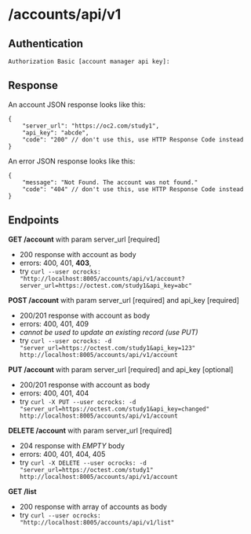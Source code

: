 # /accounts/api/v1

## Authentication
`Authorization Basic [account manager api key]:`

## Response
An account JSON response looks like this:

```
{
	"server_url": "https://oc2.com/study1",
	"api_key": "abcde",
	"code": "200" // don't use this, use HTTP Response Code instead
}
```
An error JSON response looks like this:

```
{
	"message": "Not Found. The account was not found."
	"code": "404" // don't use this, use HTTP Response Code instead
}
```
## Endpoints

**GET /account** with param server_url [required]

 - 200 response with account as body
 - errors: 400, 401, **403**,  
 - try `curl --user ocrocks: "http://localhost:8005/accounts/api/v1/account?server_url=https://octest.com/study1&api_key=abc"`

**POST /account** with param server_url [required] and api_key [required]

 - 200/201 response with account as body
 - errors: 400, 401, 409
 - _cannot be used to update an existing record (use PUT)_
 - try `curl --user ocrocks: -d "server_url=https://octest.com/study1&api_key=123" http://localhost:8005/accounts/api/v1/account`

**PUT /account** with param server_url [required] and api_key [optional]

 - 200/201 response with account as body
 - errors: 400, 401, 404
 - try `curl -X PUT --user ocrocks: -d "server_url=https://octest.com/study1&api_key=changed" http://localhost:8005/accounts/api/v1/account`

**DELETE /account** with param server_url [required]

 - 204 response with _EMPTY_ body
 - errors: 400, 401, 404, 405
 - try `curl -X DELETE --user ocrocks: -d "server_url=https://octest.com/study1" http://localhost:8005/accounts/api/v1/account`

**GET /list**

 - 200 response with array of accounts as body
 - try `curl --user ocrocks: "http://localhost:8005/accounts/api/v1/list"`
